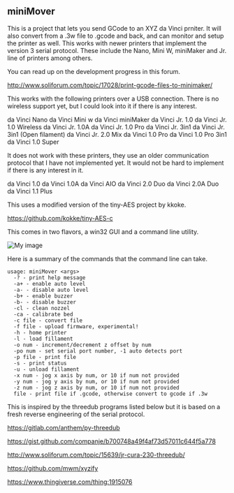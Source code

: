 ## miniMover

This is a project that lets you send GCode to an XYZ da Vinci prniter.  It will also convert from a .3w file to .gcode and back, and can monitor and setup the printer as well.  This works with newer printers that implement the version 3 serial protocol. These include the Nano, Mini W, miniMaker and Jr. line of printers among others.

You can read up on the development progress in this forum.

http://www.soliforum.com/topic/17028/print-gcode-files-to-minimaker/

This works with the following printers over a USB connection.  There is no wireless support yet, but I could look into it if there is any interest.

da Vinci Nano
da Vinci Mini w
da Vinci miniMaker
da Vinci Jr. 1.0
da Vinci Jr. 1.0 Wireless
da Vinci Jr. 1.0A
da Vinci Jr. 1.0 Pro
da Vinci Jr. 3in1
da Vinci Jr. 3in1 (Open filament)
da Vinci Jr. 2.0 Mix
da Vinci 1.0 Pro
da Vinci 1.0 Pro 3in1
da Vinci 1.0 Super

It does not work with these printers, they use an older communication protocol that I have not implemented yet. It would not be hard to implement if there is any interest in it.

da Vinci 1.0
da Vinci 1.0A
da Vinci AIO
da Vinci 2.0 Duo
da Vinci 2.0A Duo
da Vinci 1.1 Plus

This uses a modified version of the tiny-AES project by kkoke.

https://github.com/kokke/tiny-AES-c

This comes in two flavors, a win32 GUI and a command line utility.

![My image](http://soliforum.com/i/?8IOJXEv.png)

Here is a summary of the commands that the command line can take.

```
usage: miniMover <args>
  -? - print help message
  -a+ - enable auto level
  -a- - disable auto level
  -b+ - enable buzzer
  -b- - disable buzzer
  -cl - clean nozzel
  -ca - calibrate bed
  -c file - convert file
  -f file - upload firmware, experimental!
  -h - home printer
  -l - load fillament
  -o num - increment/decrement z offset by num
  -po num - set serial port number, -1 auto detects port
  -p file - print file
  -s - print status
  -u - unload fillament
  -x num - jog x axis by num, or 10 if num not provided
  -y num - jog y axis by num, or 10 if num not provided
  -z num - jog z axis by num, or 10 if num not provided
  file - print file if .gcode, otherwise convert to gcode if .3w
```

This is inspired by the threedub programs listed below but it is based on a fresh reverse engineering of the serial protocol.

https://gitlab.com/anthem/py-threedub

https://gist.github.com/companje/b700748a49f4af73d57011c644f5a778

http://www.soliforum.com/topic/15639/jr-cura-230-threedub/

https://github.com/mwm/xyzify

https://www.thingiverse.com/thing:1915076
